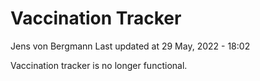 Vaccination Tracker
================
Jens von Bergmann
Last updated at 29 May, 2022 - 18:02

Vaccination tracker is no longer functional.
